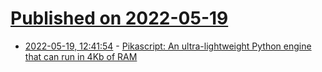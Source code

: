 # [Published on 2022-05-19](index.md)

* [2022-05-19, 12:41:54](https://news.ycombinator.com/item?id=31433815) - [Pikascript: An ultra-lightweight Python engine that can run in 4Kb of RAM](https://github.com/pikasTech/pikascript)
